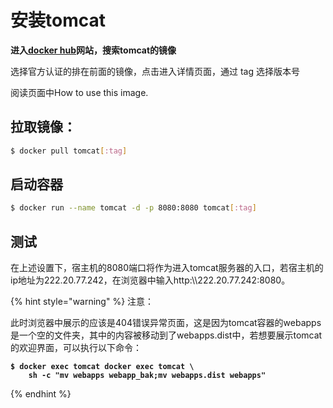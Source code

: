 # 安装tomcat

**进入**[**docker hub**](https://hub-stage.docker.com/)**网站，搜索tomcat的镜像**

选择官方认证的排在前面的镜像，点击进入详情页面，通过 tag 选择版本号

阅读页面中How to use this image.

## **拉取镜像：**

```bash
$ docker pull tomcat[:tag]
```

## **启动容器**

```bash
$ docker run --name tomcat -d -p 8080:8080 tomcat[:tag]
```

## **测试**

在上述设置下，宿主机的8080端口将作为进入tomcat服务器的入口，若宿主机的ip地址为222.20.77.242，在浏览器中输入http:\\\222.20.77.242:8080。

{% hint style="warning" %}
注意：

此时浏览器中展示的应该是404错误异常页面，这是因为tomcat容器的webapps是一个空的文件夹，其中的内容被移动到了webapps.dist中，若想要展示tomcat的欢迎界面，可以执行以下命令：

<pre class="language-bash"><code class="lang-bash"><strong>$ docker exec tomcat docker exec tomcat \
</strong><strong>    sh -c "mv webapps webapp_bak;mv webapps.dist webapps"
</strong></code></pre>
{% endhint %}

